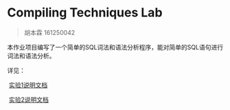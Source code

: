 # Compiling Techniques Lab

> 胡本霖 161250042

本作业项目编写了一个简单的SQL词法和语法分析程序，能对简单的SQL语句进行词法和语法分析。

详见：

​	[实验1说明文档](lab1/README.md)

​	[实验2说明文档](lab2/README.md)